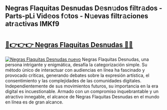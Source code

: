 ## Negras Flaquitas Desnudas D𝚎sn𝚞dos filtr𝚊dos - Parts-pLi Vid𝚎os f𝚘tos - N𝚞evas filtr𝚊ciones atr𝚊ctivas IMKf9

# <h2><a href="http://mbaypa.tromn.icu/?c=Negras+Flaquitas+Desnudas">🔗👉👉👉 Negras Flaquitas Desnudas 🔗🔗</a></h2>

[![Negras Flaquitas Desnudas nuevo](https://i.imgur.com/pEAQMta.gif)](http://mbaypa.tromn.icu/?c=Negras+Flaquitas+Desnudas)
Negras Flaquitas Desnudas, una persona intrigante y enigmática, desafía la categorización simple. Su método único de interactuar con audiencias en línea ha fascinado y provocado críticas, generando debates sobre la expresión artística, el consentimiento y las complejidades de las comunidades digitales. Independientemente de sus movimientos futuros, su importancia en la era digital es incuestionable. Armado con un compromiso inquebrantable y un atractivo innegable, el alcance de Negras Flaquitas Desnudas en el mundo en línea es de gran alcance.
